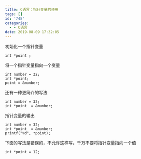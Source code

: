 ```yaml
---
title: C语言：指针变量的使用
tags: []
id: '748'
categories:
  - - C语言
date: 2019-08-09 17:32:05
---
```


初始化一个指针变量

```
int *point ;
```

将一个指针变量指向一个变量

```
int number = 32;
int *point;
point = &munber;
```

还有一种更简介的写法

```
int number = 32;
int *point  = &munber;
```

指针变量的输出

```
int number = 32;
int *point  = &munber;
printf("%d", *point);
```

下面的写法是错误的，不允许这样写，千万不要将指针变量指向一个值

```
int *point = 12;
```